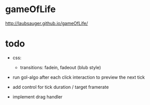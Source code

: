 # gameOfLife
http://laubsauger.github.io/gameOfLife/


# todo

- css:
    - transitions: fadein, fadeout (blub style)

- run gol-algo after each click interaction to preview the next tick 
- add control for tick duration / target framerate
- implement drag handler